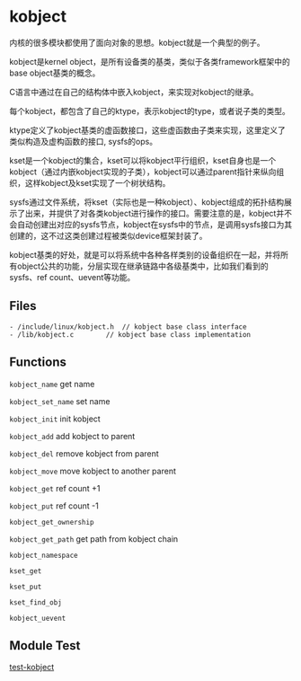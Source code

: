 # kobject

内核的很多模块都使用了面向对象的思想。kobject就是一个典型的例子。

kobject是kernel object，是所有设备类的基类，类似于各类framework框架中的base object基类的概念。

C语言中通过在自己的结构体中嵌入kobject，来实现对kobject的继承。

每个kobject，都包含了自己的ktype，表示kobject的type，或者说子类的类型。

ktype定义了kobject基类的虚函数接口，这些虚函数由子类来实现，这里定义了类似构造及虚构函数的接口, sysfs的ops。

kset是一个kobject的集合，kset可以将kobject平行组织，kset自身也是一个kobject（通过内嵌kobject实现的子类），kobject可以通过parent指针来纵向组织，这样kobject及kset实现了一个树状结构。

sysfs通过文件系统，将kset（实际也是一种kobject）、kobject组成的拓扑结构展示了出来，并提供了对各类kobject进行操作的接口。需要注意的是，kobject并不会自动创建出对应的sysfs节点，kobject在sysfs中的节点，是调用sysfs接口为其创建的，这不过这类创建过程被类似device框架封装了。

kobject基类的好处，就是可以将系统中各种各样类别的设备组织在一起，并将所有object公共的功能，分层实现在继承链路中各级基类中，比如我们看到的sysfs、ref count、uevent等功能。

## Files

```
- /include/linux/kobject.h	// kobject base class interface
- /lib/kobject.c		// kobject base class implementation
```

## Functions

`kobject_name` get name

`kobject_set_name` set name

`kobject_init` init kobject

`kobject_add` add kobject to parent

`kobject_del` remove kobject from parent

`kobject_move` move kobject to another parent

`kobject_get` ref count +1

`kobject_put` ref count -1

`kobject_get_ownership`

`kobject_get_path` get path from kobject chain

`kobject_namespace`

`kset_get`

`kset_put`

`kset_find_obj`

`kobject_uevent`

## Module Test

[test-kobject](https://github.com/kernel-cyrus/kernel-tour/tree/master/tests/test-kobject)